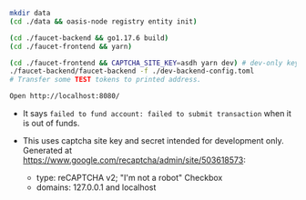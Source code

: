 ```sh
mkdir data
(cd ./data && oasis-node registry entity init)

(cd ./faucet-backend && go1.17.6 build)
(cd ./faucet-frontend && yarn)

(cd ./faucet-frontend && CAPTCHA_SITE_KEY=asdh yarn dev) # dev-only key
./faucet-backend/faucet-backend -f ./dev-backend-config.toml
# Transfer some TEST tokens to printed address.

Open http://localhost:8080/
```

- It says `failed to fund account: failed to submit transaction` when it is out of funds.

- This uses captcha site key and secret intended for development only. Generated at https://www.google.com/recaptcha/admin/site/503618573:
  - type: reCAPTCHA v2; "I'm not a robot" Checkbox
  - domains: 127.0.0.1 and localhost
